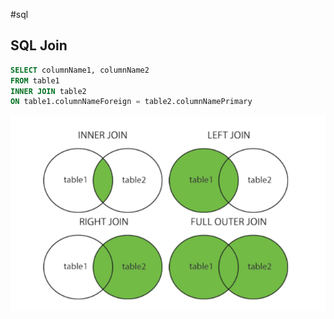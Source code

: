 #sql
## SQL Join
```sql
SELECT columnName1, columnName2
FROM table1
INNER JOIN table2
ON table1.columnNameForeign = table2.columnNamePrimary
```
![SQL Join chart](../../04_Media/Pasted%20image%2020240502002501.png)